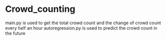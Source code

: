 # Crowd_counting
main.py is used to get the total crowd count and the change of crowd count every helf an hour
autoregression.py is used to predict the crowd count in the future
